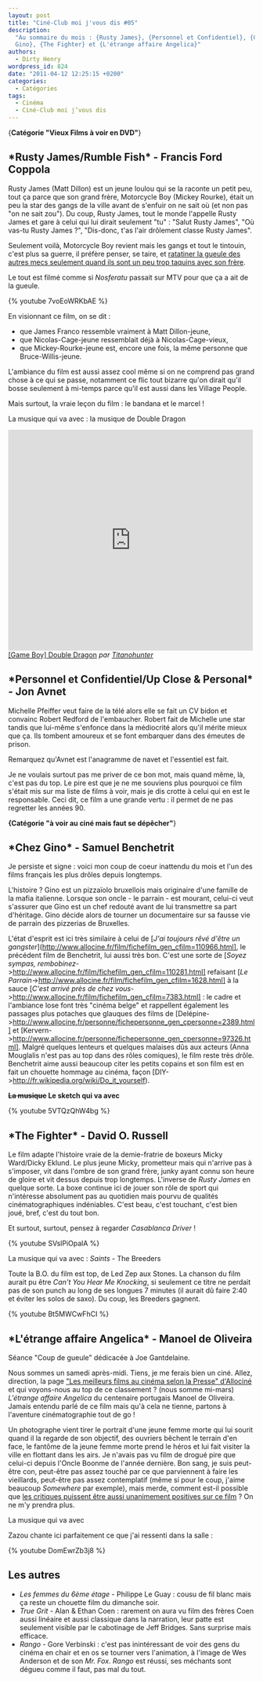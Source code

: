 ```yaml
---
layout: post
title: "Ciné-Club moi j'vous dis #05"
description:
  "Au sommaire du mois : {Rusty James}, {Personnel et Confidentiel}, {Chez
  Gino}, {The Fighter} et {L'étrange affaire Angelica}"
authors:
  - Dirty Henry
wordpress_id: 824
date: "2011-04-12 12:25:15 +0200"
categories:
  - Catégories
tags:
  - Cinéma
  - Ciné-Club moi j’vous dis
---
```


{**Catégorie "Vieux Films à voir en DVD"**}

<h2>*Rusty James/Rumble Fish* - Francis Ford Coppola</h2>

Rusty James (Matt Dillon) est un jeune loulou qui se la raconte un petit peu,
tout ça parce que son grand frère, Motorcycle Boy (Mickey Rourke), était un peu
la star des gangs de la ville avant de s'enfuir on ne sait où (et non pas "on ne
sait zou"). Du coup, Rusty James, tout le monde l'appelle Rusty James et gare à
celui qui lui dirait seulement "tu" : "Salut Rusty James", "Où vas-tu Rusty
James ?", "Dis-donc, t'as l'air drôlement classe Rusty James".

Seulement voilà, Motorcycle Boy revient mais les gangs et tout le tintouin,
c'est plus sa guerre, il préfère penser, se taire, et
[ratatiner la gueule des autres mecs seulement quand ils sont un peu trop taquins avec son frère](http://www.youtube.com/watch?v=2LZAcnH_29c).

Le tout est filmé comme si _Nosferatu_ passait sur MTV pour que ça a ait de la
gueule.

{% youtube 7voEoWRKbAE %}

En visionnant ce film, on se dit :

- que James Franco ressemble vraiment à Matt Dillon-jeune,
- que Nicolas-Cage-jeune ressemblait déjà à Nicolas-Cage-vieux,
- que Mickey-Rourke-jeune est, encore une fois, la même personne que
  Bruce-Willis-jeune.

L'ambiance du film est aussi assez cool même si on ne comprend pas grand chose à
ce qui se passe, notamment ce flic tout bizarre qu'on dirait qu'il bosse
seulement à mi-temps parce qu'il est aussi dans les Village People.

Mais surtout, la vraie leçon du film : le bandana et le marcel !

La musique qui va avec : la musique de Double Dragon

<iframe frameborder="0" width="500" height="450" src="http://www.dailymotion.com/embed/video/x8776u?width=500&wmode=transparent"></iframe><br /><a href="http://www.dailymotion.com/video/x8776u_game-boy-double-dragon_videogames" target="_blank">[Game Boy] Double Dragon</a> <i>par <a href="http://www.dailymotion.com/Titanohunter" target="_blank">Titanohunter</a></i>

<h2>*Personnel et Confidentiel/Up Close & Personal* - Jon Avnet</h2>

Michelle Pfeiffer veut faire de la télé alors elle se fait un CV bidon et
convainc Robert Redford de l'embaucher. Robert fait de Michelle une star tandis
que lui-même s'enfonce dans la médiocrité alors qu'il mérite mieux que ça. Ils
tombent amoureux et se font embarquer dans des émeutes de prison.

Remarquez qu'Avnet est l'anagramme de navet et l'essentiel est fait.

Je ne voulais surtout pas me priver de ce bon mot, mais quand même, là, c'est
pas du top. Le pire est que je ne me souviens plus pourquoi ce film s'était mis
sur ma liste de films à voir, mais je dis crotte à celui qui en est le
responsable. Ceci dit, ce film a une grande vertu : il permet de ne pas
regretter les années 90.

**{Catégorie "à voir au ciné mais faut se dépêcher"**}

<h2>*Chez Gino* - Samuel Benchetrit</h2>

Je persiste et signe : voici mon coup de coeur inattendu du mois et l'un des
films français les plus drôles depuis longtemps.

L'histoire ? Gino est un pizzaïolo bruxellois mais originaire d'une famille de
la mafia italienne. Lorsque son oncle - le parrain - est mourant, celui-ci veut
s'assurer que Gino est un chef redouté avant de lui transmettre sa part
d'héritage. Gino décide alors de tourner un documentaire sur sa fausse vie de
parrain des pizzerias de Bruxelles.

L'état d'esprit est ici très similaire à celui de [*J'ai toujours rêvé d'être un
gangster*](http://www.allocine.fr/film/fichefilm_gen_cfilm=110966.html], le
précédent film de Benchetrit, lui aussi très bon. C'est une sorte de [*Soyez
sympas,
rembobinez*->http://www.allocine.fr/film/fichefilm_gen_cfilm=110281.html]
refaisant [*Le
Parrain*->http://www.allocine.fr/film/fichefilm_gen_cfilm=1628.html] à la sauce
[*C'est arrivé près de chez
vous*->http://www.allocine.fr/film/fichefilm_gen_cfilm=7383.html] : le cadre et
l'ambiance lose font très "cinéma belge" et rappellent également les passages
plus potaches que glauques des films de
[Delépine->http://www.allocine.fr/personne/fichepersonne_gen_cpersonne=2389.html]
et
[Kervern->http://www.allocine.fr/personne/fichepersonne_gen_cpersonne=97326.html].
Malgré quelques lenteurs et quelques malaises dûs aux acteurs (Anna Mouglalis
n'est pas au top dans des rôles comiques), le film reste très drôle. Benchetrit
aime aussi beaucoup citer les petits copains et son film est en fait un chouette
hommage au cinéma, façon [DIY->http://fr.wikipedia.org/wiki/Do_it_yourself).

**<strike>La musique</strike> Le sketch qui va avec**

{% youtube 5VTQzQhW4bg %}

<h2>*The Fighter* - David O. Russell</h2>

Le film adapte l'histoire vraie de la demie-fratrie de boxeurs Micky Ward/Dicky
Eklund. Le plus jeune Micky, prometteur mais qui n'arrive pas à s'imposer, vit
dans l'ombre de son grand frère, junky ayant connu son heure de gloire et vit
dessus depuis trop longtemps. L'inverse de _Rusty James_ en quelque sorte. La
boxe continue ici de jouer son rôle de sport qui n'intéresse absolument pas au
quotidien mais pourvu de qualités cinématographiques indéniables. C'est beau,
c'est touchant, c'est bien joué, bref, c'est du tout bon.

Et surtout, surtout, pensez à regarder _Casablanca Driver_ !

{% youtube SVslPiOpalA %}

La musique qui va avec : _Saints_ - The Breeders

Toute la B.O. du film est top, de Led Zep aux Stones. La chanson du film aurait
pu être _Can't You Hear Me Knocking_, si seulement ce titre ne perdait pas de
son punch au long de ses longues 7 minutes (il aurait dû faire 2:40 et éviter
les solos de saxo). Du coup, les Breeders gagnent.

{% youtube Bt5MWCwFhCI %}

<h2>*L'étrange affaire Angelica* - Manoel de Oliveira</h2>

Séance "Coup de gueule" dédicacée à Joe Gantdelaine.

Nous sommes un samedi après-midi. Tiens, je me ferais bien un ciné. Allez,
direction, la page
["Les meilleurs films au cinéma selon la Presse" d'Allociné](http://www.allocine.fr/film/meilleurs_gen_filtre=alaffiche&critique=presse.html)
et qui voyons-nous au top de ce classement ? (nous somme mi-mars) _L'étrange
affaire Angelica_ du centenaire portugais Manoel de Oliveira. Jamais entendu
parlé de ce film mais qu'à cela ne tienne, partons à l'aventure cinématographie
tout de go !

Un photographe vient tirer le portrait d'une jeune femme morte qui lui sourit
quand il la regarde de son objectif, des ouvriers bêchent le terrain d'en face,
le fantôme de la jeune femme morte prend le héros et lui fait visiter la ville
en flottant dans les airs. Je n'avais pas vu film de drogué pire que celui-ci
depuis l'Oncle Boonme de l'année dernière. Bon sang, je suis peut-être con,
peut-être pas assez touché par ce que parviennent à faire les vieillards,
peut-être pas assez contemplatif (même si pour le coup, j'aime beaucoup
_Somewhere_ par exemple), mais merde, comment est-il possible que
[les critiques puissent être aussi unanimement positives sur ce film](http://www.allocine.fr/film/revuedepresse_gen_cfilm=180401.html)
? On ne m'y prendra plus.

La musique qui va avec

Zazou chante ici parfaitement ce que j'ai ressenti dans la salle :

{% youtube DomEwrZb3j8 %}

<h2>Les autres</h2>

- _Les femmes du 6ème étage_ - Philippe Le Guay : cousu de fil blanc mais ça
  reste un chouette film du dimanche soir.
- _True Grit_ - Alan & Ethan Coen : rarement on aura vu film des frères Coen
  aussi linéaire et aussi classique dans la narration, leur patte est seulement
  visible par le cabotinage de Jeff Bridges. Sans surprise mais efficace.
- _Rango_ - Gore Verbinski : c'est pas inintéressant de voir des gens du cinéma
  en chair et en os se tourner vers l'animation, à l'image de Wes Anderson et de
  son _Mr. Fox_. _Rango_ est réussi, ses méchants sont dégueu comme il faut, pas
  mal du tout.
